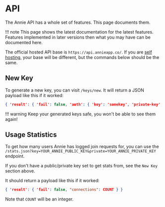 # API

The Annie API has a whole set of features. This page documents them.

!!! note
    This page shows the latest documentation for the latest features.
    Features implemented in later versions then what you may have
    can be documented here.

The official hosted API base is `https://api.annieapp.co/`.
If you are [self hosting](./selfhost.md), your base will be different, but the commands below should be the same.

## New Key

To generate a new key, you can visit `/keys/new`. It will return a JSON payload like this if it worked:

```json
{ 'result': { 'fail': false, 'auth': { 'key': 'somekey', 'private-key': 'someotherkey' } } }
```

!!! warning
    Keep your generated keys safe,
    you won't be able to see them
    again!

## Usage Statistics

To get how many users Annie has logged join requests for, you can use the `/stats.json?key=YOUR_ANNIE_PUBLIC_KEY&private=YOUR_ANNIE_PRIVATE_KEY` endpoint.

If you don't have a public/private key set to get stats from, see the `New Key` section above.

It should return a payload like this if it worked:

```json
{ 'result': { 'fail': false, "connections": COUNT } }
```

Note that `COUNT` will be an integer.
